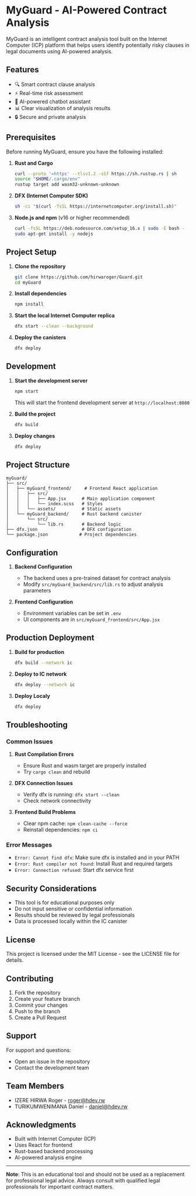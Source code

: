 # MyGuard - AI-Powered Contract Analysis

MyGuard is an intelligent contract analysis tool built on the Internet Computer (ICP) platform that helps users identify potentially risky clauses in legal documents using AI-powered analysis.

## Features

- 🔍 Smart contract clause analysis
- ⚡ Real-time risk assessment
- 🤖 AI-powered chatbot assistant
- 📊 Clear visualization of analysis results
- 🔒 Secure and private analysis

## Prerequisites

Before running MyGuard, ensure you have the following installed:

1. **Rust and Cargo**
   ```bash
   curl --proto '=https' --tlsv1.2 -sSf https://sh.rustup.rs | sh
   source "$HOME/.cargo/env"
   rustup target add wasm32-unknown-unknown
   ```

2. **DFX (Internet Computer SDK)**
   ```bash
   sh -ci "$(curl -fsSL https://internetcomputer.org/install.sh)"
   ```

3. **Node.js and npm** (v16 or higher recommended)
   ```bash
   curl -fsSL https://deb.nodesource.com/setup_16.x | sudo -E bash -
   sudo apt-get install -y nodejs
   ```

## Project Setup

1. **Clone the repository**
   ```bash
   git clone https://github.com/hirwaroger/Guard.git
   cd myGuard
   ```

2. **Install dependencies**
   ```bash
   npm install
   ```

3. **Start the local Internet Computer replica**
   ```bash
   dfx start --clean --background
   ```

4. **Deploy the canisters**
   ```bash
   dfx deploy
   ```

## Development

1. **Start the development server**
   ```bash
   npm start
   ```
   This will start the frontend development server at `http://localhost:8080`

2. **Build the project**
   ```bash
   dfx build
   ```

3. **Deploy changes**
   ```bash
   dfx deploy
   ```

## Project Structure

```
myGuard/
├── src/
│   ├── myGuard_frontend/     # Frontend React application
│   │   ├── src/
│   │   │   ├── App.jsx      # Main application component
│   │   │   └── index.scss   # Styles
│   │   └── assets/          # Static assets
│   └── myGuard_backend/     # Rust backend canister
│       └── src/
│           └── lib.rs       # Backend logic
├── dfx.json                 # DFX configuration
└── package.json            # Project dependencies
```

## Configuration

1. **Backend Configuration**
   - The backend uses a pre-trained dataset for contract analysis
   - Modify `src/myGuard_backend/src/lib.rs` to adjust analysis parameters

2. **Frontend Configuration**
   - Environment variables can be set in `.env`
   - UI components are in `src/myGuard_frontend/src/App.jsx`

## Production Deployment

1. **Build for production**
   ```bash
   dfx build --network ic
   ```

2. **Deploy to IC network**
   ```bash
   dfx deploy --network ic
   ```
3. **Deploy Localy**
   ```bash
   dfx deploy
   ```
## Troubleshooting

### Common Issues

1. **Rust Compilation Errors**
   - Ensure Rust and wasm target are properly installed
   - Try `cargo clean` and rebuild

2. **DFX Connection Issues**
   - Verify dfx is running: `dfx start --clean`
   - Check network connectivity

3. **Frontend Build Problems**
   - Clear npm cache: `npm clean-cache --force`
   - Reinstall dependencies: `npm ci`

### Error Messages

- `Error: Cannot find dfx`: Make sure dfx is installed and in your PATH
- `Error: Rust compiler not found`: Install Rust and required targets
- `Error: Connection refused`: Start dfx service first

## Security Considerations

- This tool is for educational purposes only
- Do not input sensitive or confidential information
- Results should be reviewed by legal professionals
- Data is processed locally within the IC canister

## License

This project is licensed under the MIT License - see the LICENSE file for details.

## Contributing

1. Fork the repository
2. Create your feature branch
3. Commit your changes
4. Push to the branch
5. Create a Pull Request

## Support

For support and questions:
- Open an issue in the repository
- Contact the development team

## Team Members

- IZERE HIRWA Roger - roger@hdev.rw
- TURIKUMWENIMANA Daniel - daniel@hdev.rw

## Acknowledgments

- Built with Internet Computer (ICP)
- Uses React for frontend
- Rust-based backend processing
- AI-powered analysis engine

---

**Note**: This is an educational tool and should not be used as a replacement for professional legal advice. Always consult with qualified legal professionals for important contract matters.
